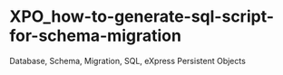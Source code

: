 # XPO_how-to-generate-sql-script-for-schema-migration
Database, Schema, Migration, SQL, eXpress Persistent Objects
